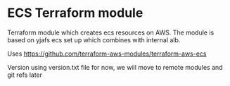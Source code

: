 # ECS Terraform module

Terraform module which creates ecs resources on AWS. The module is based on yjafs ecs set up which combines with internal alb.

Uses <https://github.com/terraform-aws-modules/terraform-aws-ecs>

Version using version.txt file for now, we will move to remote modules and git refs later

